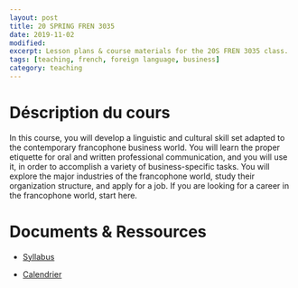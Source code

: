 ```yaml
--- 
layout: post
title: 20 SPRING FREN 3035 
date: 2019-11-02 
modified:   
excerpt: Lesson plans & course materials for the 20S FREN 3035 class. 
tags: [teaching, french, foreign language, business]
category: teaching
---
```


# Déscription du cours
In this course, you will develop a linguistic and cultural skill set adapted to the contemporary francophone business world. You will learn the proper etiquette for oral and written professional communication, and you will use it, in order to accomplish a variety of business-specific tasks. You will explore the major industries of the francophone world, study their organization structure, and apply for a job. If you are looking for a career in the francophone world, start here.

# Documents & Ressources 

- [Syllabus](https://drive.google.com/file/d/1AWJh2nTM06I57veL3YM2JutnUykZkEd3/view?usp=sharing) 

- [Calendrier](https://drive.google.com/file/d/1BjTZ2L5P5ce5PL6m8jTawsA8ARm3RV3H/view?usp=sharing)


